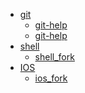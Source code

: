 - [git]()
	- [git-help](git/git-help.md)
	- [git-help](git/gitbook-help.md)
- [shell]()
	- [shell_fork](shell/shell.md)
- [IOS]()
	- [ios_fork](ios/ios.md)
